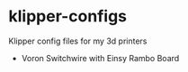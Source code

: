 # klipper-configs
Klipper config files for my 3d printers
- Voron Switchwire with Einsy Rambo Board
